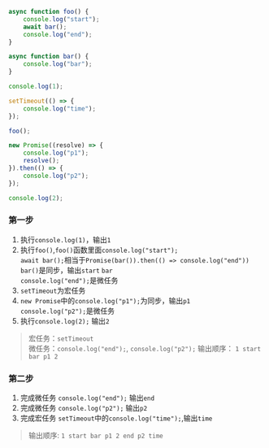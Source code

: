 ```javascript
async function foo() {
    console.log("start");
    await bar();
    console.log("end");
}

async function bar() {
    console.log("bar");
}

console.log(1);

setTimeout(() => {
    console.log("time");
});

foo();

new Promise((resolve) => {
    console.log("p1");
    resolve();
}).then(() => {
    console.log("p2");
});

console.log(2);
```
### 第一步
1. 执行``console.log(1)``，输出``1``
2. 执行``foo()``,``foo()``函数里面``console.log("start");``  
``await bar();``相当于``Promise(bar()).then(() => console.log("end"))``  
``bar()``是同步，输出``start`` ``bar``  
``console.log("end");``是微任务
3. ``setTimeout``为宏任务
4. ``new Promise``中的``console.log("p1");``为同步，输出``p1``  
``console.log("p2");``是微任务
5. 执行``console.log(2);`` 输出``2``
> 宏任务：``setTimeout``  
> 微任务：``console.log("end");``, ``console.log("p2");`` 
> 输出顺序： ``1 start bar p1 2 ``
### 第二步
1. 完成微任务 ``console.log("end");`` 输出``end``
2. 完成微任务 ``console.log("p2");`` 输出``p2``   
3. 完成宏任务 ``setTimeout``中的``console.log("time");``,输出``time``
> 输出顺序: ``1 start bar p1 2 end p2 time``